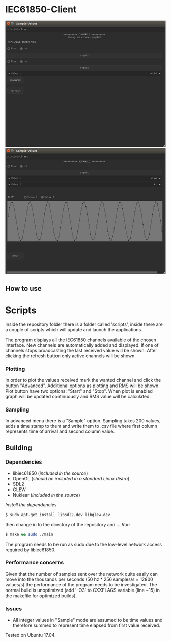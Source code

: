 # IEC61850-Client

![User interface #1](Images/normal.png)
![User interface #2](Images/advanced.png)

## How to use
# Scripts
Inside the repository folder there is a folder called 'scripts', inside there are a couple of scripts which will update and launch the applications.

The program displays all the IEC61850 channels available of the chosen interface.
New channels are automatically added and displayed. If one of channels stops broadcasting the last
received value will be shown. After clicking the refresh button only active channels will be shown.

### Plotting

In order to plot the values received mark the wanted channel and click the button "Advanced".
Additional options as plotting and RMS will be shown. Plot button have two options: "Start" and "Stop".
When plot is enabled graph will be updated continuously and RMS value will be calculated.

### Sampling

In advanced menu there is a "Sample" option. Sampling takes 200 values, adds a time stamp to them and write them to .csv file where
first column represents time of arrival and second column value.

## Building
### Dependencies
- libiec61850 (_included in the source_)
- OpenGL (_should be included in a standard Linux distro_)
- SDL2
- GLEW
- Nuklear (_included in the source_)

*Install the dependencies*
```bash  
$ sudo apt-get install libsdl2-dev libglew-dev
```
then change in to the directory of the repository and ...
*Run*
```bash  
$ make && sudo ./main
```

The program needs to be run as sudo due to the low-level network access required
by libiec61850.

### Performance concerns
Given that the number of samples sent over the network quite easily can move into the thousands per seconds (50 hz * 256 samples/s = 12800 values/s) the performance of the program needs to be investigated. The normal build is unoptimized (add '-O3' to CXXFLAGS variable (line ~15) in the makefile for optimized builds).

### Issues

- All integer values in "Sample" mode are assumed to be time values and therefore summed to represent time elapsed from first value received.

Tested on Ubuntu 17.04.
